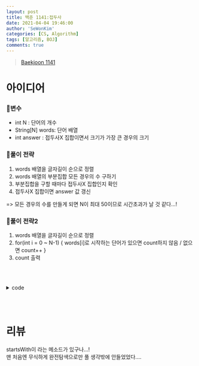 ```yaml
---
layout: post
title: 백준 1141:접두사
date: 2021-04-04 19:46:00
author: 'SeWonKim'
categories: [CS, Algorithm]
tags: [알고리즘, BOJ]
comments: true
---
```


> [Baekjoon 1141](https://www.acmicpc.net/problem/1141)

# 아이디어


### 🥚변수

- int N : 단어의 개수
- String[N] words: 단어 배열
- int answer : 접두사X 집합이면서 크기가 가장 큰 경우의 크기 

### 🍳풀이 전략

1. words 배열을 글자길이 순으로 정렬
2. words 배열의 부분집합 모든 경우의 수 구하기
3. 부분집합을 구할 때마다 접두사X 집합인지 확인
4. 접두사X 집합이면 answer 값 갱신

=> 모든 경우의 수를 만들게 되면 N이 최대 50이므로 시간초과가 날 것 같다...!


### 🍳풀이 전략2

1. words 배열을 글자길이 순으로 정렬 
2. for(int i = 0 ~ N-1) { words[i]로 시작하는 단어가 있으면 count하지 않음 / 없으면 count++ }
3. count 출력

&nbsp;  
&nbsp;


<details>
<summary>code</summary>
<div markdown="1">

```java

import java.io.BufferedReader;
import java.io.InputStreamReader;
import java.util.Arrays;
import java.util.Comparator;

public class Main {
    public static void main(String[] args) throws Exception {
        BufferedReader br = new BufferedReader(new InputStreamReader(System.in));

        int N = Integer.parseInt(br.readLine());
        String[] words = new String[N];
        for (int i = 0; i < N; i++) {
            words[i] = br.readLine();
        }

        Arrays.sort(words, new Comparator<String>() {
            @Override
            public int compare(String o1, String o2) {
                return o1.length() - o2.length();
            }
        });

        int count = 0;
        for (int i = 0; i < N; i++) {
            boolean flag = false;
            for (int j = i + 1; j < N; j++) {
                if (words[j].startsWith(words[i])) {
                    flag = true;
                    break;
                }
            }
            if (!flag) {
                count++;
            }
        }
        System.out.println(count);
    }
}


```

</div>
</details>

&nbsp;  
&nbsp;

# 리뷰

startsWith이 라는 메소드가 있구나...!       
맨 처음엔 무식하게 완전탐색으로만 풀 생각밖에 안들었었다....

&nbsp;  
&nbsp;
